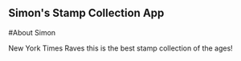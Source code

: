 Simon's Stamp Collection App
----

#About Simon

New York Times Raves this is the best stamp collection of the ages!